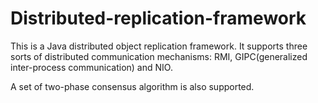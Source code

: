 # Distributed-replication-framework

This is a Java distributed object replication framework. It supports three sorts of distributed communication mechanisms: RMI, GIPC(generalized inter-process communication) and NIO.

A set of two-phase consensus algorithm is also supported.
